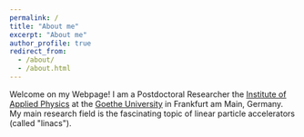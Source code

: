```yaml
---
permalink: /
title: "About me"
excerpt: "About me"
author_profile: true
redirect_from: 
  - /about/
  - /about.html
---
```


Welcome on my Webpage! I am a Postdoctoral Researcher the [Institute of Applied Physics](https://www.uni-frankfurt.de/49311579/) at the [Goethe University](https://www.uni-frankfurt.de/) in Frankfurt am Main, Germany. My main research field is the fascinating topic of linear particle accelerators (called "linacs").



